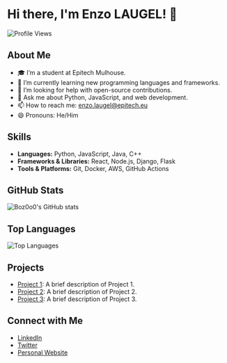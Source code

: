 # Hi there, I'm Enzo LAUGEL! 👋

![Profile Views](https://komarev.com/ghpvc/?username=Boz0o0&color=green)

## About Me
- 🎓 I’m a student at Epitech Mulhouse.
- 🌱 I’m currently learning new programming languages and frameworks.
- 🤔 I’m looking for help with open-source contributions.
- 💬 Ask me about Python, JavaScript, and web development.
- 📫 How to reach me: enzo.laugel@epitech.eu
- 😄 Pronouns: He/Him

## Skills
- **Languages:** Python, JavaScript, Java, C++
- **Frameworks & Libraries:** React, Node.js, Django, Flask
- **Tools & Platforms:** Git, Docker, AWS, GitHub Actions

## GitHub Stats
![Boz0o0's GitHub stats](https://github-readme-stats.vercel.app/api?username=Boz0o0&show_icons=true&theme=radical)

## Top Languages
![Top Languages](https://github-readme-stats.vercel.app/api/top-langs/?username=Boz0o0&layout=compact&theme=radical)

## Projects
- [Project 1](https://github.com/Boz0o0/project1): A brief description of Project 1.
- [Project 2](https://github.com/Boz0o0/project2): A brief description of Project 2.
- [Project 3](https://github.com/Boz0o0/project3): A brief description of Project 3.

## Connect with Me
- [LinkedIn](https://www.linkedin.com/in/boz0o0)
- [Twitter](https://twitter.com/boz0o0)
- [Personal Website](https://boz0o0.com)

<!--
**Boz0o0/Boz0o0** is a ✨ _special_ ✨ repository because its `README.md` (this file) appears on your GitHub profile.
-->
